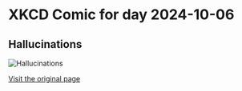 
# XKCD Comic for day 2024-10-06

## Hallucinations

![Hallucinations](https://imgs.xkcd.com/comics/hallucinations.png "And the possibility of lucid dreaming just makes it that much more fascinating.")

[Visit the original page](https://xkcd.com/203/)
